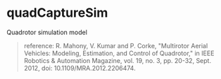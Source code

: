 # quadCaptureSim

Quadrotor simulation model 

> reference: 
> R. Mahony, V. Kumar and P. Corke, "Multirotor Aerial Vehicles: Modeling, Estimation, and Control of Quadrotor," 
> in IEEE Robotics & Automation Magazine, vol. 19, no. 3, pp. 20-32, Sept. 2012, doi: 10.1109/MRA.2012.2206474.
